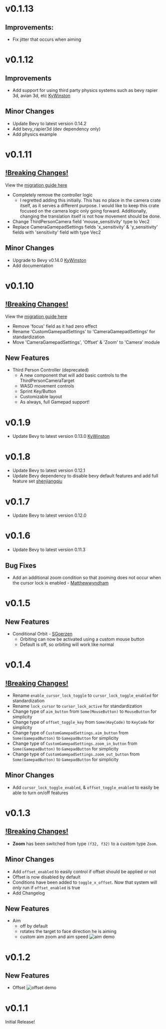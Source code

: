# v0.1.13

## Improvements: 

- Fix jitter that occurs when aiming

# v0.1.12

## Improvements

- Add support for using third party physics systems such as bevy rapier 3d, avian 3d, etc [KyWinston](https://github.com/KyWinston)

## Minor Changes

- Update Bevy to latest version 0.14.2
- Add bevy_rapier3d (dev dependency only)
- Add physics example

# v0.1.11

## <ins>!Breaking Changes!<ins>

View the [migration guide here](migrationGuides/v0.1.10-v0.1.11.md)

- Completely remove the controller logic
  - I regretted adding this initially. This has no place in the camera crate itself, as it serves a different purpose. I would like to keep this crate focused on the camera logic only going forward. Additionally, changing the translation itself is not how movement should be done.
- Change ThirdPersonCamera field 'mouse_sensitivity' type to Vec2
- Replace CameraGamepadSettings fields 'x_sensitivity' & 'y_sensitivity' fields with 'sensitivity' field with type Vec2

## Minor Changes

- Upgrade to Bevy v0.14.0 [KyWinston](https://github.com/KyWinston)
- Add documentation

# v0.1.10

## <ins>!Breaking Changes!</ins>

View the [migration guide here](migrationGuides/v0.1.9-v0.1.10.md)

- Remove 'focus' field as it had zero effect
- Rename 'CustomGamepadSettings' to 'CameraGamepadSettings' for standardization
- Move 'CameraGamepadSettings', 'Offset' & 'Zoom' to 'Camera' module

## New Features

- Third Person Controller (deprecated)
  - A new component that will add basic controls to the ThirdPersonCameraTarget
  - WASD movement controls 
  - Sprint Key/Button
  - Customizable layout
  - As always, full Gamepad support!

# v0.1.9

- Update Bevy to latest version 0.13.0 [KyWinston](https://github.com/KyWinston)

# v0.1.8

- Update Bevy to latest version 0.12.1
- Update Bevy dependency to disable bevy default features and add full feature set [shenjiangqiu](https://github.com/shenjiangqiu)

# v0.1.7

- Update Bevy to latest version 0.12.0

# v0.1.6

- Update Bevy to latest version 0.11.3

## Bug Fixes

- Add an additional zoom condition so that zooming does not occur when the cursor lock is enabled - [Matthewwyndham](https://github.com/matthewwyndham)

# v0.1.5

## New Features

- Conditional Orbit - [SGoerzen](https://github.com/SGoerzen)
  - Orbiting can now be activated using a custom mouse button
  - Default is off, so orbiting will work like normal

# v0.1.4

## <ins>!Breaking Changes!</ins>

- Rename `enable_cursor_lock_toggle` to `cursor_lock_toggle_enabled` for standardization
- Rename `lock_cursor` to `cursor_lock_active` for standardization
- Change type of `aim_button` from `Some(MouseButton)` to `MouseButton` for simplicity
- Change type of `offset_toggle_key` from `Some(KeyCode)` to `KeyCode` for simplicity
- Change type of `CustomGamepadSettings.aim_button` from `Some(GamepadButton)` to `GamepadButton` for simplicity
- Change type of `CustomGamepadSettings.zoom_in_button` from `Some(GamepadButton)` to `GamepadButton` for simplicity
- Change type of `CustomGamepadSettings.zoom_out_button` from `Some(GamepadButton)` to `GamepadButton` for simplicity

## Minor Changes

- Add `cursor_lock_toggle_enabled`, & `offset_toggle_enabled` to easily be able to turn on/off features

# v0.1.3

## <ins>!Breaking Changes!</ins>

- **Zoom** has been switched from type `(f32, f32)` to a custom type `Zoom`.

## Minor Changes

- Add `offset_enabled` to easily control if offset should be applied or not
- Offset is now disabled by default
- Conditions have been added to `toggle_x_offset`. Now that system will *only* run if `offset_enabled` is true
- Add Changelog
  
## New Features

- Aim
  - off by default
  - rotates the target to face direction he is aiming
  - custom aim zoom and aim speed
![aim demo](assets/aimDemo.gif)

# v0.1.2

## New Features

- Offset
![offset demo](assets/offsetDemo.gif)

# v0.1.1

Initial Release!